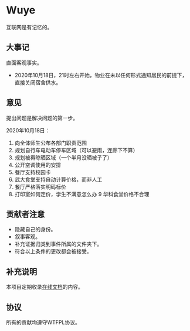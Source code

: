 # Wuye

互联网是有记忆的。

## 大事记

直面客观事实。

- 2020年10月18日，21时左右开始，物业在未以任何形式通知居民的前提下，直接关闭宿舍供水。

## 意见

提出问题是解决问题的第一步。

2020年10月18日：

1. 向全体师生公布各部门职责范围
2. 规划自行车电动车停车区域（可以避雨，连廊下不算）
3. 规划被褥晾晒区域（一个半月没晒被子了）
4. 公开空调使用的安排
5. 餐厅支持校园卡
6. 武大食堂支持自动计算价格，而非人工
7. 餐厅严格落实明码标价
8. 打印室如何定价，学生不满意怎么办
9  华科食堂价格不合理


## 贡献者注意

- 隐藏自己的身份。
- 叙事客观。
- 补充证据归类到事件所属的文件夹下。
- 符合以上条件的更改都会被接受。

## 补充说明

本项目定期收录[在线文档](https://docs.qq.com/doc/DTnhMS09IeXhGTUNp)的内容。

## 协议

所有的贡献均遵守WTFPL协议。
